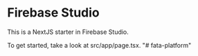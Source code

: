 # Firebase Studio

This is a NextJS starter in Firebase Studio.

To get started, take a look at src/app/page.tsx.
"# fata-platform" 
